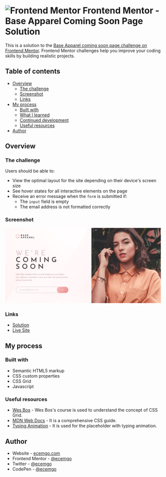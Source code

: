 #  <img src="https://user-images.githubusercontent.com/13468728/222973742-9133bdb5-61f0-4f53-8b08-bb3c349e2056.png" title="Frontend Mentor" alt="Frontend Mentor" width="50" height="50"/> Frontend Mentor - Base Apparel Coming Soon Page Solution

This is a solution to the [Base Apparel coming soon page challenge on Frontend Mentor](https://www.frontendmentor.io/challenges/base-apparel-coming-soon-page-5d46b47f8db8a7063f9331a0). Frontend Mentor challenges help you improve your coding skills by building realistic projects.

## Table of contents

- [Overview](#overview)
  - [The challenge](#the-challenge)
  - [Screenshot](#screenshot)
  - [Links](#links)
- [My process](#my-process)
  - [Built with](#built-with)
  - [What I learned](#what-i-learned)
  - [Continued development](#continued-development)
  - [Useful resources](#useful-resources)
- [Author](#author)

## Overview

### The challenge

Users should be able to:

- View the optimal layout for the site depending on their device's screen size
- See hover states for all interactive elements on the page
- Receive an error message when the `form` is submitted if:
  - The `input` field is empty
  - The email address is not formatted correctly

### Screenshot

![](./images/screenshot.jpg)

### Links

- [Solution](https://www.frontendmentor.io/solutions/responsive-page-with-email-validation-and-typing-animation-CtAjvyA_hj)
- [Live Site](https://ecemgo-base-apparel-coming-soon.netlify.app/)

## My process

### Built with

- Semantic HTML5 markup
- CSS custom properties
- CSS Grid
- Javascript

### Useful resources

- [Wes Bos](https://cssgrid.io/) - Wes Bos's course is used to understand the concept of CSS Grid.
- [MDN Web Docs](https://developer.mozilla.org/en-US/docs/Web/CSS) - It is a comprehensive CSS guide.
- [Typing Animation](https://www.youtube.com/watch?v=3qOTdDPt1Cc) - It is used for the placeholder with typing animation.


## Author

- Website - [ecemgo.com](https://www.ecemgo.com/)
- Frontend Mentor - [@ecemgo](https://www.frontendmentor.io/profile/ecemgo)
- Twitter - [@ecemgo](https://twitter.com/ecemgo)
- CodePen - [@ecemgo](https://codepen.io/ecemgo)
